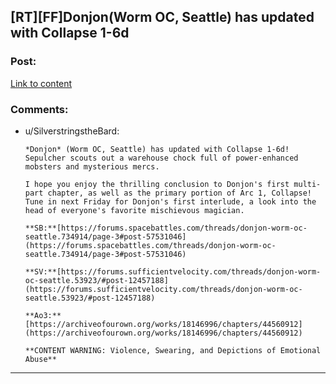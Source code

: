 ## [RT][FF]Donjon(Worm OC, Seattle) has updated with Collapse 1-6d

### Post:

[Link to content](https://archiveofourown.org/works/18146996/chapters/44560912)

### Comments:

- u/SilverstringstheBard:
  ```
  *Donjon* (Worm OC, Seattle) has updated with Collapse 1-6d! Sepulcher scouts out a warehouse chock full of power-enhanced mobsters and mysterious mercs. 

  I hope you enjoy the thrilling conclusion to Donjon's first multi-part chapter, as well as the primary portion of Arc 1, Collapse! Tune in next Friday for Donjon's first interlude, a look into the head of everyone's favorite mischievous magician.  

  **SB:**[https://forums.spacebattles.com/threads/donjon-worm-oc-seattle.734914/page-3#post-57531046](https://forums.spacebattles.com/threads/donjon-worm-oc-seattle.734914/page-3#post-57531046) 

  **SV:**[https://forums.sufficientvelocity.com/threads/donjon-worm-oc-seattle.53923/#post-12457188](https://forums.sufficientvelocity.com/threads/donjon-worm-oc-seattle.53923/#post-12457188) 

  **Ao3:**[https://archiveofourown.org/works/18146996/chapters/44560912](https://archiveofourown.org/works/18146996/chapters/44560912) 

  **CONTENT WARNING: Violence, Swearing, and Depictions of Emotional Abuse**
  ```

---


